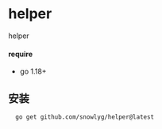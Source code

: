 # helper
helper

#### require
- go 1.18+



## 安装

```sh
  go get github.com/snowlyg/helper@latest
```